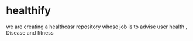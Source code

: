 # healthify
we are creating a healthcasr repository whose job is to advise user health , Disease and fitness
